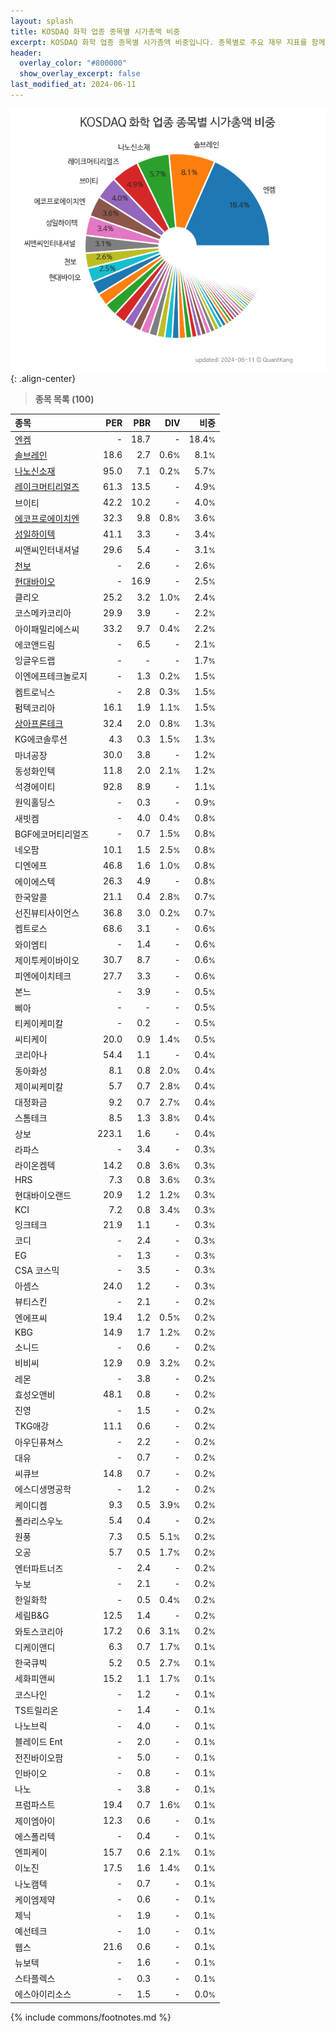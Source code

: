 ```yaml
---
layout: splash
title: KOSDAQ 화학 업종 종목별 시가총액 비중
excerpt: KOSDAQ 화학 업종 종목별 시가총액 비중입니다. 종목별로 주요 재무 지표를 함께 표시합니다.
header:
  overlay_color: "#800000"
  show_overlay_excerpt: false
last_modified_at: 2024-06-11
---
```



![KOSDAQ 화학 업종 종목별 시가총액 비중](/stats/sector/images/kosdaq_업종_화학_종목.png){: .align-center}


> **종목 목록 (100)**<a id="list"></a>

| **종목** | **PER** | **PBR** | **DIV** | **비중** |
| :------- | ------: | ------: | ------: | -------: |
| [엔켐](/348370/) | - | 18.7 | - | 18.4<small>%</small> |
| [솔브레인](/357780/) | 18.6 | 2.7 | 0.6<small>%</small> | 8.1<small>%</small> |
| [나노신소재](/121600/) | 95.0 | 7.1 | 0.2<small>%</small> | 5.7<small>%</small> |
| [레이크머티리얼즈](/281740/) | 61.3 | 13.5 | - | 4.9<small>%</small> |
| 브이티 | 42.2 | 10.2 | - | 4.0<small>%</small> |
| [에코프로에이치엔](/383310/) | 32.3 | 9.8 | 0.8<small>%</small> | 3.6<small>%</small> |
| [성일하이텍](/365340/) | 41.1 | 3.3 | - | 3.4<small>%</small> |
| 씨앤씨인터내셔널 | 29.6 | 5.4 | - | 3.1<small>%</small> |
| [천보](/278280/) | - | 2.6 | - | 2.6<small>%</small> |
| [현대바이오](/048410/) | - | 16.9 | - | 2.5<small>%</small> |
| 클리오 | 25.2 | 3.2 | 1.0<small>%</small> | 2.4<small>%</small> |
| 코스메카코리아 | 29.9 | 3.9 | - | 2.2<small>%</small> |
| 아이패밀리에스씨 | 33.2 | 9.7 | 0.4<small>%</small> | 2.2<small>%</small> |
| 에코앤드림 | - | 6.5 | - | 2.1<small>%</small> |
| 잉글우드랩 | - | - | - | 1.7<small>%</small> |
| 이엔에프테크놀로지 | - | 1.3 | 0.2<small>%</small> | 1.5<small>%</small> |
| 켐트로닉스 | - | 2.8 | 0.3<small>%</small> | 1.5<small>%</small> |
| 펌텍코리아 | 16.1 | 1.9 | 1.1<small>%</small> | 1.5<small>%</small> |
| [상아프론테크](/089980/) | 32.4 | 2.0 | 0.8<small>%</small> | 1.3<small>%</small> |
| KG에코솔루션 | 4.3 | 0.3 | 1.5<small>%</small> | 1.3<small>%</small> |
| 마녀공장 | 30.0 | 3.8 | - | 1.2<small>%</small> |
| 동성화인텍 | 11.8 | 2.0 | 2.1<small>%</small> | 1.2<small>%</small> |
| 석경에이티 | 92.8 | 8.9 | - | 1.1<small>%</small> |
| 원익홀딩스 | - | 0.3 | - | 0.9<small>%</small> |
| 새빗켐 | - | 4.0 | 0.4<small>%</small> | 0.8<small>%</small> |
| BGF에코머티리얼즈 | - | 0.7 | 1.5<small>%</small> | 0.8<small>%</small> |
| 네오팜 | 10.1 | 1.5 | 2.5<small>%</small> | 0.8<small>%</small> |
| 디엔에프 | 46.8 | 1.6 | 1.0<small>%</small> | 0.8<small>%</small> |
| 에이에스텍 | 26.3 | 4.9 | - | 0.8<small>%</small> |
| 한국알콜 | 21.1 | 0.4 | 2.8<small>%</small> | 0.7<small>%</small> |
| 선진뷰티사이언스 | 36.8 | 3.0 | 0.2<small>%</small> | 0.7<small>%</small> |
| 켐트로스 | 68.6 | 3.1 | - | 0.6<small>%</small> |
| 와이엠티 | - | 1.4 | - | 0.6<small>%</small> |
| 제이투케이바이오 | 30.7 | 8.7 | - | 0.6<small>%</small> |
| 피엔에이치테크 | 27.7 | 3.3 | - | 0.6<small>%</small> |
| 본느 | - | 3.9 | - | 0.5<small>%</small> |
| 삐아 | - | - | - | 0.5<small>%</small> |
| 티케이케미칼 | - | 0.2 | - | 0.5<small>%</small> |
| 씨티케이 | 20.0 | 0.9 | 1.4<small>%</small> | 0.5<small>%</small> |
| 코리아나 | 54.4 | 1.1 | - | 0.4<small>%</small> |
| 동아화성 | 8.1 | 0.8 | 2.0<small>%</small> | 0.4<small>%</small> |
| 제이씨케미칼 | 5.7 | 0.7 | 2.8<small>%</small> | 0.4<small>%</small> |
| 대정화금 | 9.2 | 0.7 | 2.7<small>%</small> | 0.4<small>%</small> |
| 스톰테크 | 8.5 | 1.3 | 3.8<small>%</small> | 0.4<small>%</small> |
| 상보 | 223.1 | 1.6 | - | 0.4<small>%</small> |
| 라파스 | - | 3.4 | - | 0.3<small>%</small> |
| 라이온켐텍 | 14.2 | 0.8 | 3.6<small>%</small> | 0.3<small>%</small> |
| HRS | 7.3 | 0.8 | 3.6<small>%</small> | 0.3<small>%</small> |
| 현대바이오랜드 | 20.9 | 1.2 | 1.2<small>%</small> | 0.3<small>%</small> |
| KCI | 7.2 | 0.8 | 3.4<small>%</small> | 0.3<small>%</small> |
| 잉크테크 | 21.9 | 1.1 | - | 0.3<small>%</small> |
| 코디 | - | 2.4 | - | 0.3<small>%</small> |
| EG | - | 1.3 | - | 0.3<small>%</small> |
| CSA 코스믹 | - | 3.5 | - | 0.3<small>%</small> |
| 아셈스 | 24.0 | 1.2 | - | 0.3<small>%</small> |
| 뷰티스킨 | - | 2.1 | - | 0.2<small>%</small> |
| 엔에프씨 | 19.4 | 1.2 | 0.5<small>%</small> | 0.2<small>%</small> |
| KBG | 14.9 | 1.7 | 1.2<small>%</small> | 0.2<small>%</small> |
| 소니드 | - | 0.6 | - | 0.2<small>%</small> |
| 비비씨 | 12.9 | 0.9 | 3.2<small>%</small> | 0.2<small>%</small> |
| 레몬 | - | 3.8 | - | 0.2<small>%</small> |
| 효성오앤비 | 48.1 | 0.8 | - | 0.2<small>%</small> |
| 진영 | - | 1.5 | - | 0.2<small>%</small> |
| TKG애강 | 11.1 | 0.6 | - | 0.2<small>%</small> |
| 아우딘퓨쳐스 | - | 2.2 | - | 0.2<small>%</small> |
| 대유 | - | 0.7 | - | 0.2<small>%</small> |
| 씨큐브 | 14.8 | 0.7 | - | 0.2<small>%</small> |
| 에스디생명공학 | - | 1.2 | - | 0.2<small>%</small> |
| 케이디켐 | 9.3 | 0.5 | 3.9<small>%</small> | 0.2<small>%</small> |
| 폴라리스우노 | 5.4 | 0.4 | - | 0.2<small>%</small> |
| 원풍 | 7.3 | 0.5 | 5.1<small>%</small> | 0.2<small>%</small> |
| 오공 | 5.7 | 0.5 | 1.7<small>%</small> | 0.2<small>%</small> |
| 엔터파트너즈 | - | 2.4 | - | 0.2<small>%</small> |
| 누보 | - | 2.1 | - | 0.2<small>%</small> |
| 한일화학 | - | 0.5 | 0.4<small>%</small> | 0.2<small>%</small> |
| 세림B&G | 12.5 | 1.4 | - | 0.2<small>%</small> |
| 와토스코리아 | 17.2 | 0.6 | 3.1<small>%</small> | 0.2<small>%</small> |
| 디케이앤디 | 6.3 | 0.7 | 1.7<small>%</small> | 0.1<small>%</small> |
| 한국큐빅 | 5.2 | 0.5 | 2.7<small>%</small> | 0.1<small>%</small> |
| 세화피앤씨 | 15.2 | 1.1 | 1.7<small>%</small> | 0.1<small>%</small> |
| 코스나인 | - | 1.2 | - | 0.1<small>%</small> |
| TS트릴리온 | - | 1.4 | - | 0.1<small>%</small> |
| 나노브릭 | - | 4.0 | - | 0.1<small>%</small> |
| 블레이드 Ent | - | 2.0 | - | 0.1<small>%</small> |
| 전진바이오팜 | - | 5.0 | - | 0.1<small>%</small> |
| 인바이오 | - | 0.8 | - | 0.1<small>%</small> |
| 나노 | - | 3.8 | - | 0.1<small>%</small> |
| 프럼파스트 | 19.4 | 0.7 | 1.6<small>%</small> | 0.1<small>%</small> |
| 제이엠아이 | 12.3 | 0.6 | - | 0.1<small>%</small> |
| 에스폴리텍 | - | 0.4 | - | 0.1<small>%</small> |
| 엔피케이 | 15.7 | 0.6 | 2.1<small>%</small> | 0.1<small>%</small> |
| 이노진 | 17.5 | 1.6 | 1.4<small>%</small> | 0.1<small>%</small> |
| 나노캠텍 | - | 0.7 | - | 0.1<small>%</small> |
| 케이엠제약 | - | 0.6 | - | 0.1<small>%</small> |
| 제닉 | - | 1.9 | - | 0.1<small>%</small> |
| 예선테크 | - | 1.0 | - | 0.1<small>%</small> |
| 웹스 | 21.6 | 0.6 | - | 0.1<small>%</small> |
| 뉴보텍 | - | 1.6 | - | 0.1<small>%</small> |
| 스타플렉스 | - | 0.3 | - | 0.1<small>%</small> |
| 에스아이리소스 | - | 1.5 | - | 0.0<small>%</small> |

{% include commons/footnotes.md %}